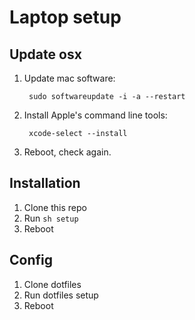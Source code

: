 # Laptop setup

## Update osx

1. Update mac software:

        sudo softwareupdate -i -a --restart

2. Install Apple's command line tools:

        xcode-select --install

3. Reboot, check again.

## Installation

1. Clone this repo
2. Run `sh setup`
3. Reboot

## Config

1. Clone dotfiles
2. Run dotfiles setup
3. Reboot
